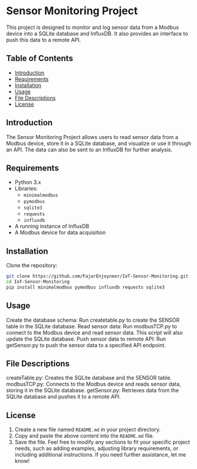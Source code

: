 # Sensor Monitoring Project

This project is designed to monitor and log sensor data from a Modbus device into a SQLite database and InfluxDB. It also provides an interface to push this data to a remote API.

## Table of Contents

- [Introduction](#introduction)
- [Requirements](#requirements)
- [Installation](#installation)
- [Usage](#usage)
- [File Descriptions](#file-descriptions)
- [License](#license)

## Introduction

The Sensor Monitoring Project allows users to read sensor data from a Modbus device, store it in a SQLite database, and visualize or use it through an API. The data can also be sent to an InfluxDB for further analysis.

## Requirements

- Python 3.x
- Libraries:
  - `minimalmodbus`
  - `pymodbus`
  - `sqlite3`
  - `requests`
  - `influxdb`
- A running instance of InfluxDB
- A Modbus device for data acquisition

## Installation

Clone the repository:
   ```bash
   git clone https://github.com/FajarEnjoyneer/IoT-Sensor-Monitoring.git
   cd IoT-Sensor-Monitoring
   pip install minimalmodbus pymodbus influxdb requests sqlite3
   ```
## Usage
Create the database schema: Run createtable.py to create the SENSOR table in the SQLite database.
Read sensor data: Run modbusTCP.py to connect to the Modbus device and read sensor data. This script will also update the SQLite database.
Push sensor data to remote API: Run getSensor.py to push the sensor data to a specified API endpoint.

## File Descriptions
createTable.py: Creates the SQLite database and the SENSOR table.
modbusTCP.py: Connects to the Modbus device and reads sensor data, storing it in the SQLite database.
getSensor.py: Retrieves data from the SQLite database and pushes it to a remote API.

## License
1. Create a new file named `README.md` in your project directory. 
2. Copy and paste the above content into the `README.md` file.
3. Save the file.
Feel free to modify any sections to fit your specific project needs, such as adding examples, adjusting library requirements, or including additional instructions. If you need further assistance, let me know!
